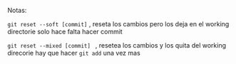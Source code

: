Notas:

```git reset --soft [commit]``` , reseta los cambios pero los deja en el working directorie solo hace falta hacer commit 

```git reset --mixed [commit] ``` , resetea los cambios y los quita del working direcorie hay que hacer ```git add``` una vez mas